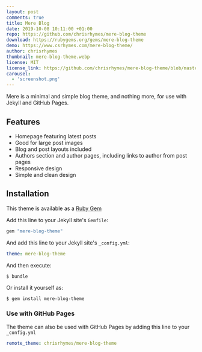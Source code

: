 ```yaml
---
layout: post
comments: true
title: Mere Blog
date: 2019-10-08 10:11:00 +01:00
repo: https://github.com/chrisrhymes/mere-blog-theme
download: https://rubygems.org/gems/mere-blog-theme
demo: https://www.csrhymes.com/mere-blog-theme/
author: chrisrhymes
thumbnail: mere-blog-theme.webp
license: MIT
license_link: https://github.com/chrisrhymes/mere-blog-theme/blob/master/LICENSE.txt
carousel:
  - 'screenshot.png'
---
```


Mere is a minimal and simple blog theme, and nothing more, for use with Jekyll and GitHub Pages.

## Features

* Homepage featuring latest posts
* Good for large post images
* Blog and post layouts included
* Authors section and author pages, including links to author from post pages
* Responsive design
* Simple and clean design

## Installation

This theme is available as a [Ruby Gem](https://rubygems.org/gems/mere-blog-theme)

Add this line to your Jekyll site's `Gemfile`:

```ruby
gem "mere-blog-theme"
```

And add this line to your Jekyll site's `_config.yml`:

```yaml
theme: mere-blog-theme
```

And then execute:

`$ bundle`

Or install it yourself as:

`$ gem install mere-blog-theme`

### Use with GitHub Pages

The theme can also be used with GitHub Pages by adding this line to your `_config.yml`

```yaml
remote_theme: chrisrhymes/mere-blog-theme
```
